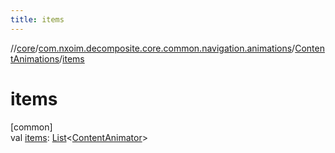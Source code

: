 ```yaml
---
title: items
---
```

//[core](../../../index.html)/[com.nxoim.decomposite.core.common.navigation.animations](../index.html)/[ContentAnimations](index.html)/[items](items.html)



# items



[common]\
val [items](items.html): [List](https://kotlinlang.org/api/latest/jvm/stdlib/kotlin.collections/-list/index.html)&lt;[ContentAnimator](../-content-animator/index.html)&gt;




